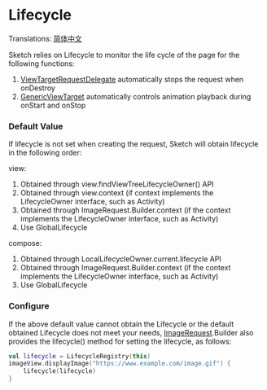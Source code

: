 # Lifecycle

Translations: [简体中文](lifecycle_zh.md)

Sketch relies on Lifecycle to monitor the life cycle of the page for the following functions:

1. [ViewTargetRequestDelegate] automatically stops the request when onDestroy
2. [GenericViewTarget] automatically controls animation playback during onStart and onStop

### Default Value

If lifecycle is not set when creating the request, Sketch will obtain lifecycle in the following
order:

view:

1. Obtained through view.findViewTreeLifecycleOwner() API
2. Obtained through view.context (if context implements the LifecycleOwner interface, such as
   Activity)
3. Obtained through ImageRequest.Builder.context (if the context implements the LifecycleOwner
   interface, such as Activity)
4. Use GlobalLifecycle

compose:

1. Obtained through LocalLifecycleOwner.current.lifecycle API
2. Obtained through ImageRequest.Builder.context (if the context implements the LifecycleOwner
   interface, such as Activity)
3. Use GlobalLifecycle

### Configure

If the above default value cannot obtain the Lifecycle or the default obtained Lifecycle does not
meet your needs, [ImageRequest].Builder also provides the lifecycle() method for setting the
lifecycle, as follows:

```kotlin
val lifecycle = LifecycleRegistry(this)
imageView.displayImage("https://www.example.com/image.gif") {
    lifecycle(lifecycle)
}
```

[ImageRequest]: ../../sketch-core/src/commonMain/kotlin/com/github/panpf/sketch/request/ImageRequest.kt

[ViewTargetRequestDelegate]: ../../sketch-core/src/commonMain/kotlin/com/github/panpf/sketch/request/internal/RequestDelegate.kt

[GenericViewTarget]: ../../sketch-core/src/commonMain/kotlin/com/github/panpf/sketch/target/GenericViewTarget.kt